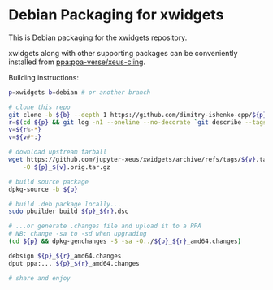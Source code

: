 # Debian Packaging for xwidgets

This is Debian packaging for the
[xwidgets](https://github.com/jupyter-xeus/xwidgets) repository.

xwidgets along with other supporting packages can be conveniently installed from
[ppa:ppa-verse/xeus-cling](https://launchpad.net/~ppa-verse/+archive/ubuntu/xeus-cling).

Building instructions:

```bash
p=xwidgets b=debian # or another branch

# clone this repo
git clone -b ${b} --depth 1 https://github.com/dimitry-ishenko-cpp/${p}.git
r=$(cd ${p} && git log -n1 --oneline --no-decorate `git describe --tags --abbrev=0` | cut -d/ -f2)
v=${r%-*}
v=${v#*:}

# download upstream tarball
wget https://github.com/jupyter-xeus/xwidgets/archive/refs/tags/${v}.tar.gz \
    -O ${p}_${v}.orig.tar.gz

# build source package
dpkg-source -b ${p}

# build .deb package locally...
sudo pbuilder build ${p}_${r}.dsc

# ...or generate .changes file and upload it to a PPA
# NB: change -sa to -sd when upgrading
(cd ${p} && dpkg-genchanges -S -sa -O../${p}_${r}_amd64.changes)

debsign ${p}_${r}_amd64.changes
dput ppa:... ${p}_${r}_amd64.changes

# share and enjoy
```
